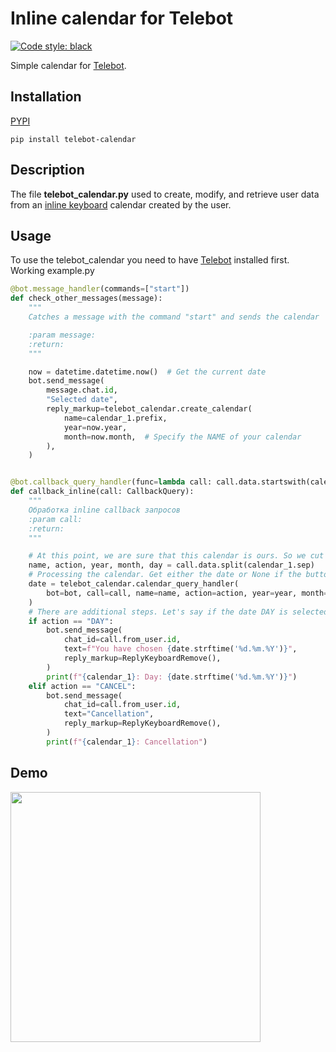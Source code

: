 # Inline calendar for Telebot

<p align="left">
<a href="https://github.com/psf/black"><img alt="Code style: black" src="https://img.shields.io/badge/code%20style-black-000000.svg"></a>
</p>

Simple calendar for [Telebot](https://github.com/eternnoir/pyTelegramBotAPI).

## Installation
[PYPI](https://pypi.org/project/telebot-calendar/)
```shell script
pip install telebot-calendar
```

## Description
The file **telebot_calendar.py** used to create, modify, and retrieve user data from an [inline keyboard](https://core.telegram.org/bots/2-0-intro) calendar created by the user.

## Usage
To use the telebot_calendar you need to have [Telebot](https://github.com/eternnoir/pyTelegramBotAPI) installed first. Working example.py
```python
@bot.message_handler(commands=["start"])
def check_other_messages(message):
    """
    Catches a message with the command "start" and sends the calendar

    :param message:
    :return:
    """

    now = datetime.datetime.now()  # Get the current date
    bot.send_message(
        message.chat.id,
        "Selected date",
        reply_markup=telebot_calendar.create_calendar(
            name=calendar_1.prefix,
            year=now.year,
            month=now.month,  # Specify the NAME of your calendar
        ),
    )


@bot.callback_query_handler(func=lambda call: call.data.startswith(calendar_1.prefix))
def callback_inline(call: CallbackQuery):
    """
    Обработка inline callback запросов
    :param call:
    :return:
    """

    # At this point, we are sure that this calendar is ours. So we cut the line by the separator of our calendar
    name, action, year, month, day = call.data.split(calendar_1.sep)
    # Processing the calendar. Get either the date or None if the buttons are of a different type
    date = telebot_calendar.calendar_query_handler(
        bot=bot, call=call, name=name, action=action, year=year, month=month, day=day
    )
    # There are additional steps. Let's say if the date DAY is selected, you can execute your code. I sent a message.
    if action == "DAY":
        bot.send_message(
            chat_id=call.from_user.id,
            text=f"You have chosen {date.strftime('%d.%m.%Y')}",
            reply_markup=ReplyKeyboardRemove(),
        )
        print(f"{calendar_1}: Day: {date.strftime('%d.%m.%Y')}")
    elif action == "CANCEL":
        bot.send_message(
            chat_id=call.from_user.id,
            text="Cancellation",
            reply_markup=ReplyKeyboardRemove(),
        )
        print(f"{calendar_1}: Cancellation")
```

## Demo

<img src="https://github.com/FlymeDllVa/telebot-calendar/blob/master/demo.gif" width="400">

